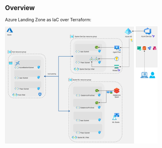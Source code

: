 ## Overview

Azure Landing Zone as IaC over Terraform:

<p align="center">
   <img src="/devLz/_diagrams/AzureLandingZone.tf.png" alt="AzureLandingZone.tf"/>
</p>